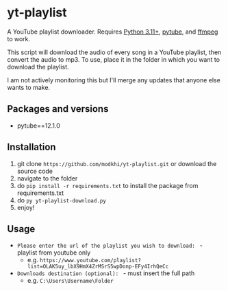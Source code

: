 # yt-playlist
A YouTube playlist downloader. Requires [Python 3.11+](https://www.python.org/downloads/), [pytube](https://github.com/nficano/pytube), and [ffmpeg](https://www.ffmpeg.org/) to work.

This script will download the audio of every song in a YouTube playlist, then convert the audio to mp3. To use, place it in the folder in which you want to download the playlist.

I am not actively monitoring this but I'll merge any updates that anyone else wants to make.

## Packages and versions
- pytube==12.1.0

## Installation
1. git clone ``https://github.com/modkhi/yt-playlist.git`` or download the source code
2. navigate to the folder
3. do ``pip install -r requirements.txt`` to install the package from requirements.txt
4. do ``py yt-playlist-download.py``
5. enjoy!

## Usage
- ``Please enter the url of the playlist you wish to download: `` - playlist from youtube only
    - e.g. ``https://www.youtube.com/playlist?list=OLAK5uy_lbX9HmX4ZrMSrS5wpDonp-EFy4IrhQeCc``
- ``Downloads destination (optional): `` - must insert the full path
    - e.g. ``C:\Users\Username\Folder``
